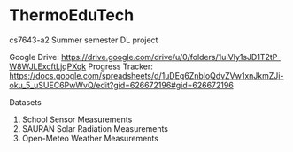 # ThermoEduTech
cs7643-a2 Summer semester DL project

Google Drive: https://drive.google.com/drive/u/0/folders/1uIVly1sJD1T2tP-W8WJLExcftLjqPXqk
Progress Tracker: https://docs.google.com/spreadsheets/d/1uDEg6ZnbloQdvZVw1xnJkmZJi-oku_5_uSUEC6PwWvQ/edit?gid=626672196#gid=626672196

Datasets
1. School Sensor Measurements 
2. SAURAN Solar Radiation Measurements
3. Open-Meteo Weather Measurements
